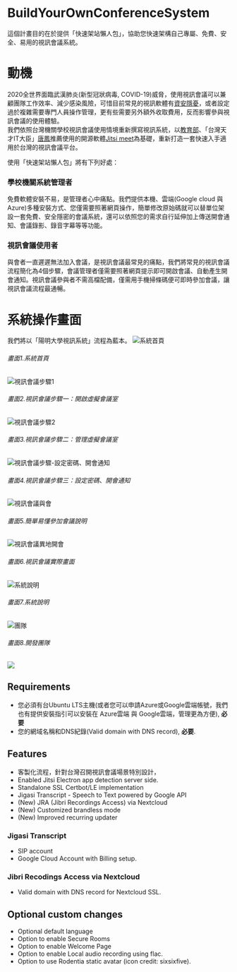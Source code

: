 # BuildYourOwnConferenceSystem
這個計畫目的在於提供「快速架站懶人包」，協助您快速架構自己專屬、免費、安全、易用的視訊會議系統。

# 動機
2020全世界面臨武漢肺炎(新型冠狀病毒, COVID-19)威脅，使用視訊會議可以兼顧團隊工作效率、減少感染風險，可惜目前常見的視訊軟體有[資安隱憂](https://3c.ltn.com.tw/news/40047 "自由時報")，或者設定過於複雜需要專門人員操作管理，更有些需要另外額外收取費用，反而影響參與視訊會議的使用體驗。<br>
我們依照台灣機關學校視訊會議使用情境重新撰寫視訊系統，以[教育部](https://depart.moe.edu.tw/ED2700/News_Content.aspx?n=727087A8A1328DEE&s=868B3A6EDF9BA52D)、「台灣天才IT大臣」[唐鳳](https://3c.ltn.com.tw/news/40055)推薦使用的開源軟體[Jitsi meet](https://https://meet.jit.si/)為基礎，重新打造一套快速入手適用於台灣的視訊會議平台。<br>

使用「快速架站懶人包」將有下列好處：
### 學校機關系統管理者 
免費軟體安裝不易，是管理者心中痛點。我們提供本機、雲端(Google cloud 與 Azure)多種安裝方式、您僅需要照著網頁操作，簡單修改原始碼就可以替單位架設一套免費、安全隱密的會議系統，還可以依照您的需求自行延伸加上傳送開會通知、會議錄影、錄音字幕等等功能。
### 視訊會議使用者
與會者一直遲遲無法加入會議，是視訊會議最常見的痛點，我們將常見的視訊會議流程簡化為4個步驟，會議管理者僅需要照著網頁提示即可開啟會議、自動產生開會通知。視訊會議參與者不需高檔配備，僅需用手機掃條碼便可即時參加會議，讓視訊會議流程最通暢。

# 系統操作畫面
我們將以「陽明大學視訊系統」流程為藍本。
![系統首頁](https://github.com/Yuchunchen/BuildYourOwnConferenceSystem/blob/master/docs/images/desktop_screen010.png "畫面1.系統首頁")
###### 畫面1.系統首頁

![視訊會議步驟1](https://github.com/Yuchunchen/BuildYourOwnConferenceSystem/blob/master/docs/images/desktop_screen020.png "畫面2.視訊會議步驟一：開啟虛擬會議室")
###### 畫面2.視訊會議步驟一：開啟虛擬會議室

![視訊會議步驟2](https://github.com/Yuchunchen/BuildYourOwnConferenceSystem/blob/master/docs/images/desktop_screen030.png "畫面3.視訊會議步驟二：管理虛擬會議室")
###### 畫面3.視訊會議步驟二：管理虛擬會議室

![視訊會議步驟-設定密碼、開會通知](https://github.com/Yuchunchen/BuildYourOwnConferenceSystem/blob/master/docs/images/desktop_screen031.png "畫面4.視訊會議步驟三：設定密碼、開會通知")
###### 畫面4.視訊會議步驟三：設定密碼、開會通知

![視訊會議與會](https://github.com/Yuchunchen/BuildYourOwnConferenceSystem/blob/master/docs/images/desktop_screen040.png)
###### 畫面5.簡單易懂參加會議說明

![視訊會議異地開會](https://github.com/Yuchunchen/BuildYourOwnConferenceSystem/blob/master/docs/images/desktop_screen041.png)
###### 畫面6.視訊會議實際畫面

![系統說明](https://github.com/Yuchunchen/BuildYourOwnConferenceSystem/blob/master/docs/images/desktop_screen050.png)
###### 畫面7.系統說明

![團隊](https://github.com/Yuchunchen/BuildYourOwnConferenceSystem/blob/master/docs/images/desktop_screen060.png)
###### 畫面8.開發團隊

![](https://github.com/Yuchunchen/BuildYourOwnConferenceSystem/blob/master/docs/images/thesystem_architecture.png.png)



## Requirements
* 您必須有台Ubuntu LTS主機(或者您可以申請Azure或Google雲端帳號，我們也有提供安裝指引可以安裝在 Azure雲端 與 Google雲端，管理更為方便), **必要**
* 您的網域名稱和DNS紀錄(Valid domain with DNS record), **必要**.

## Features
* 客製化流程，針對台灣召開視訊會議場景特別設計，
* Enabled Jitsi Electron app detection server side.
* Standalone SSL Certbot/LE implementation
* Jigasi Transcript - Speech to Text powered by Google API
* (New) JRA (Jibri Recordings Access) via Nextcloud
* (New) Customized brandless mode
* (New) Improved recurring updater

### Jigasi Transcript
* SIP account
* Google Cloud Account with Billing setup.

### Jibri Recodings Access via Nextcloud
* Valid domain with DNS record for Nextcloud SSL.

## Optional custom changes
* Optional default language
* Option to enable Secure Rooms
* Option to enable Welcome Page
* Option to enable Local audio recording using flac.
* Option to use Rodentia static avatar (icon credit: sixsixfive).
